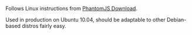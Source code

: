 Follows Linux instructions from [PhantomJS Download][1].

Used in production on Ubuntu 10.04, should be adaptable to other
Debian-based distros fairly easy.

[1]: http://phantomjs.org/download.html
